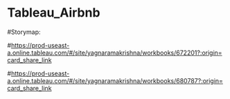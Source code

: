 # Tableau_Airbnb

#Storymap:

#https://prod-useast-a.online.tableau.com/#/site/yagnaramakrishna/workbooks/672201?:origin=card_share_link

#https://prod-useast-a.online.tableau.com/#/site/yagnaramakrishna/workbooks/680787?:origin=card_share_link
